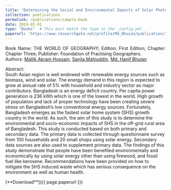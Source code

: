 ```yaml
---
title: "Determining the Social and Environmental Impacts of Solar Photovoltaic (PV) Application in Bangladesh"
collection: publications
permalink: /publications/sample-book
date: 2019-02-01
type: "Books"  # This must match the type in the _config.yml
paperurl: 'https://www.researchgate.net/profile/Md_Bhuian/publication/331907420_Determining_the_Social_and_Environmental_Impacts_of_Solar_Photovoltaic_PV_Application_in_Bangladesh/links/5c9299c392851cf0ae8bcd55/Determining-the-Social-and-Environmental-Impacts-of-Solar-Photovoltaic-PV-Application-in-Bangladesh.pdf?origin=publicationDetail&_sg%5B0%5D=y9QdnnfBdzoTylH8O1jwRuWNX7DcXzdU7pDb5UISYoQ0hkrUJo8kV01hOVJn-L5bqIl5ruFliuJ-29dPqFZtXw.6P-f82pd1sqs1uKPd5btAIUTp_1bFSpJMP6tw-YUHpiW4ocMtXicw0menX2F0DewoWFlJq4qwZqf1heTUcg5Tg&_sg%5B1%5D=X0iL7w9enkZ92DSGqSmZ1mUZ7n8rHuGzQk_SKIIfE9u0vFPZNfnPhGcUL5LFRmacerT5wzup1fSf3GqfQh7e6gPP9qMjR8ecMV71eSwjOXs_.6P-f82pd1sqs1uKPd5btAIUTp_1bFSpJMP6tw-YUHpiW4ocMtXicw0menX2F0DewoWFlJq4qwZqf1heTUcg5Tg&_iepl=&_rtd=eyJjb250ZW50SW50ZW50IjoibWFpbkl0ZW0ifQ%3D%3D&_tp=eyJjb250ZXh0Ijp7ImZpcnN0UGFnZSI6ImhvbWUiLCJwYWdlIjoicHVibGljYXRpb24iLCJwcmV2aW91c1BhZ2UiOiJwcm9maWxlIiwicG9zaXRpb24iOiJwYWdlSGVhZGVyIn19'
---
```

<p style="text-align: justify;">
Book Name: THE WORLD OF GEOGRAPHY; Edition: First Edition; Chapter: Chapter Three; Publisher: Foundation of Practising Geographers.
<br>
Authors: <a href="https://example.com">Mallik Akram Hossain</a>, <a href="https://example.com">Sanjia Mahiuddin</a>, <a href="https://example.com">Md. Hanif Bhuian</a>

<br>
  
Abstract: 
<br>
South Asian region is well endowed with renewable energy sources such as biomass, wind and solar. The energy demand in this region is expected to grow at annual rate of 5% with household and industry sector as major contributors. Bangladesh is an energy deficit country. Per capita power generation is 236 kWh which is one of the lowest in the world. High growth of population and lack of proper technology have been creating severe stress on Bangladesh’s low conventional energy sources. Fortunately, Bangladesh emerges as the fastest solar home system (SHS) growth country in the world. As such, the aim of this study is to determine the environmental and socio-economic impacts of SHS in the off-grid rural area of Bangladesh. This study is conducted based on both primary and secondary data. The primary data is collected through questionnaire survey from 100 households and 20 small shops using solar energy. Secondary data sources are also used to supplement primary data. The findings of this study demonstrate that people have been benefited environmentally and economically by using solar energy other than using firewood, and fossil fuel like kerosene. Recommendations have been provided on how to mitigate the SHS induced waste which has serious consequence on the environment as well as human health.
</p>
[**Download**]({{ page.paperurl }})
